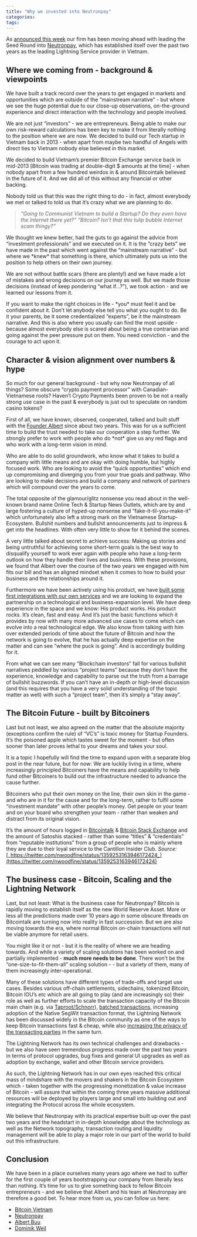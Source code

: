 ```yaml
---
title: "Why we invested into Neutronpay"
categories:
tags:
---
```

As [announced this week](https://news.bitcoinvn.io/bitcoinvn-leading-seed-funding-round-in-neutronpay/?lang=en) our firm has been moving ahead with leading the Seed Round into [Neutronpay](https://neutronpay.com), which has established itself over the past two years as the leading Lightning Service provider in Vietnam.

**Where we coming from - background & viewpoints**
--------------------------------------------------

We have built a track record over the years to get engaged in markets and opportunities which are outside of the “mainstream narrative” - but where we see the huge potential due to our close-up observations, on-the-ground experience and direct interaction with the technology and people involved.

We are not just “investors” - we are entrepreneurs. Being able to make our own risk-reward calculations has been key to make it from literally nothing to the position where we are now. We decided to build our Tech startup in Vietnam back in 2013 - when apart from maybe two handful of Angels with direct ties to Vietnam nobody else believed in this market.

We decided to build Vietnam’s premier Bitcoin Exchange service back in mid-2013 \[Bitcoin was trading at double-digit $ amounts at the time\] - when nobody apart from a few hundred weirdos in & around Bitcointalk believed in the future of it. And we did all of this without any financial or other backing.

Nobody told us that this was the right thing to do - in fact, almost everybody we met or talked to told us that it’s crazy what we are planning to do.

> _“Going to Communist Vietnam to build a Startup? Do they even have the Internet there yet?”_ _“Bitcoin? Isn’t that this tulip bubble Internet scam thingy?”_

We thought we knew better, had the guts to go against the advice from “investment professionals” and we executed on it. It is the “crazy bets” we have made in the past which went against the “mainstream narrative” - but where we \*knew\* that something is there, which ultimately puts us into the position to help others on their own journey.

We are not without battle scars (there are plenty!) and we have made a lot of mistakes and wrong decisions on our journey as well. But we made those decisions (instead of keep pondering “what if…?”), we took action - and we learned our lessons from it.

If you want to make the right choices in life - \*you\* must feel it and be confident about it. Don’t let anybody else tell you what you ought to do. Be it your parents, be it some credentialized “experts”, be it the mainstream narrative. And this is also where you usually can find the most upside - because almost everybody else is scared about being a true contrarian and going against the peer pressure put on them. You need conviction - and the courage to act upon it.

**Character & vision alignment over numbers & hype**
----------------------------------------------------

So much for our general background - but why now Neutronpay of all things? Some obscure “crypto payment processor” with Canadian-Vietnamese roots? Haven’t Crypto Payments been proven to be not a really strong use case in the past & everybody is just out to speculate on random casino tokens?

First of all, we have known, observed, cooperated, talked and built stuff with the [Founder Albert](https://www.twitter.com/subnetmask) since about two years. This was for us a sufficient time to build the trust needed to take our cooperation a step further. We strongly prefer to work with people who do \*not\* give us any red flags and who work with a long-term vision in mind.

Who are able to do solid groundwork, who know what it takes to build a company with little means and are okay with doing humble, but highly focused work. Who are looking to avoid the “quick opportunities” which end up compromising and diverging you from your true goals and pathway. Who are looking to make decisions and build a company and network of partners which will compound over the years to come.

The total opposite of the glamour/glitz nonsense you read about in the well-known brand name Online Tech & Startup News Outlets, which are by and large fostering a culture of hyped-up nonsense and “fake-it-til-you-make-it” which unfortunately also left a strong mark on the Vietnamese Startup-Ecosystem. Bullshit numbers and bullshit announcements just to impress & get into the headlines. With often very little to show for it behind the scenes.

A very little talked about secret to achieve success: Making up stories and being untruthful for achieving some short-term goals is the best way to disqualify yourself to work ever again with people who have a long-term outlook on how they handle their lives and business. With these provisions, we found that Albert over the course of the two years we engaged with him fits our bill and has an aligned mindset when it comes to how to build your business and the relationships around it. 

Furthermore we have been actively using his product, we have [built some first integrations with our own services](https://news.bitcoinvn.io/bitcoinvn-shop-accepts-lightning-payments/?lang=en) and we are looking to expand the partnership on a technological and business-expansion level. We have deep experience in the space and we know: His product works. His product rocks. It’s clean, fast and easy. And it’s just the basic functions which it provides by now with many more advanced use cases to come which can evolve into a real technological edge. We also know from talking with him over extended periods of time about the future of Bitcoin and how the network is going to evolve, that he has actually deep expertise on the matter and can see “where the puck is going”. And is accordingly building for it.

From what we can see many “Blockchain investors” fall for various bullshit narratives peddled by various “project teams” because they don’t have the experience, knowledge and capability to parse out the truth from a barrage of bullshit buzzwords. If you can’t have an in-depth or high-level discussion (and this requires that you have a very solid understanding of the topic matter as well) with such a “project team”, then it’s simply a “stay away”.

**The Bitcoin Future - built by Bitcoiners** 
---------------------------------------------

Last but not least, we also agreed on the matter that the absolute majority (exceptions confirm the rule) of “VC’s” is toxic money for Startup Founders. It’s the poisoned apple which tastes sweet for the moment - but often sooner than later proves lethal to your dreams and takes your soul.

It is a topic I hopefully will find the time to expand upon with a separate blog post in the near future, but for now: We are luckily living in a time, where increasingly principled Bitcoiners have the means and capability to help fund other Bitcoiners to build out the infrastructure needed to advance the cause further.

Bitcoiners who put their own money on the line, their own skin in the game - and who are in it for the cause and for the long-term, rather to fulfil some “investment mandate” with other people’s money. Get people on your team and on your board who strengthen your team - rather than weaken and distract from its original vision.

It’s the amount of hours logged in [Bitcointalk](https://bitcointalk.org/) & [Bitcoin Stack Exchange](https://bitcoin.stackexchange.com/) and the amount of Satoshis stacked - rather than some “titles” & “credentials” from “reputable institutions” from a group of people who is mainly where they are due to their loyal service to the Cantillon Insider Club. _Source:_  [_https://twitter.com/nwoodfine/status/1359253163946172424_](https://twitter.com/nwoodfine/status/1359253163946172424)

**The business case - Bitcoin, Scaling and the Lightning Network**
------------------------------------------------------------------

Last, but not least: What is the business case for Neutronpay? Bitcoin is rapidly moving to establish itself as the new World Reserve Asset. More or less all the predictions made over 10 years ago in some obscure threads on Bitcointalk are turning now into reality in fast succession. But we are also moving towards the era, where normal Bitcoin on-chain transactions will not be viable anymore for retail users.

You might like it or not - but it is the reality of where we are heading towards. And while a variety of scaling solutions has been worked on and partially implemented - **much more needs to be done**. There won’t be the “one-size-to-fit-them-all” scaling solution - - but a variety of them, many of them increasingly inter-operational.

Many of these solutions have different types of trade-offs and target use cases. Besides various off-chain settlements, sidechains, tokenized Bitcoin, Bitcoin IOU’s etc which are all going to play (and are increasingly so) their role as well as further efforts to scale the transaction capacity of the Bitcoin main chain (e.g. via [Taproot/Schnorr](https://bitcoinmagazine.com/articles/taproot-coming-what-it-and-how-it-will-benefit-bitcoin)), [batched transactions](https://blog.vbtc.exchange/2021/batched-segwit-withdrawals-tutorial-5), increasing adoption of the Native SegWit transaction format, the Lightning Network has been discussed widely in the Bitcoin community as one of the ways to keep Bitcoin transactions fast & cheap, while also [increasing the privacy of the transacting parties](https://bitcoinmagazine.com/articles/how-the-lightning-network-layers-privacy-on-top-of-bitcoin-1482183775) in the same turn.

The Lightning Network has its own technical challenges and drawbacks - but we also have seen tremendous progress made over the past two years in terms of protocol upgrades, bug fixes and general UI upgrades as well as adoption by exchange, wallet and other Bitcoin service providers.

As such, the Lightning Network has in our own eyes reached this critical mass of mindshare with the movers and shakers in the Bitcoin Ecosystem which - taken together with the progressing monetization & value increase of Bitcoin - will assure that within the coming three years massive additional resources will be deployed by players large and small into building out and integrating the Protocol across the whole ecosystem.

We believe that Neutronpay with its practical expertise built up over the past two years and the headstart in in-depth knowledge about the technology as well as the Network topography, transaction routing and liquidity management will be able to play a major role in our part of the world to build out this infrastructure.

**Conclusion**
--------------

We have been in a place ourselves many years ago where we had to suffer for the first couple of years bootstrapping our company from literally less than nothing. It’s time for us to give something back to fellow Bitcoin entrepreneurs - and we believe that Albert and his team at Neutronpay are therefore a good bet. To hear more from us, you can follow us here:

*   [Bitcoin Vietnam](https://www.twitter.com/Bitcoin_Vietnam)
*   [Neutronpay](https://www.twitter.com/neutronpay)
*   [Albert Buu](https://twitter.com/subnetmask)
*   [Dominik Weil](https://www.twitter.com/dominikweil)